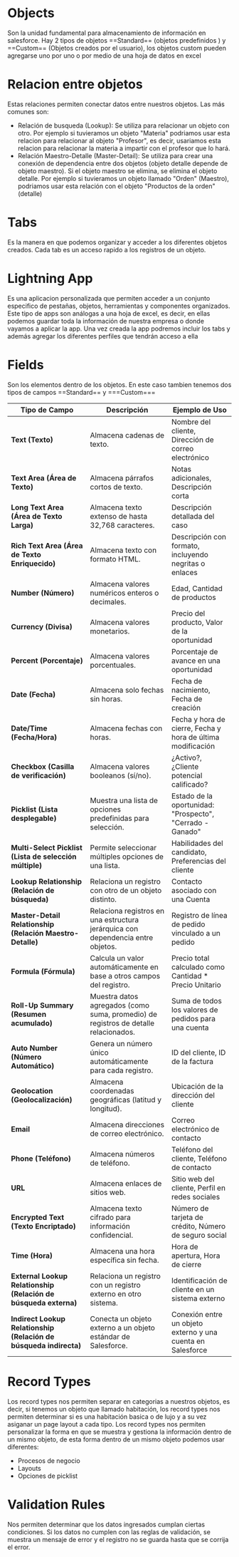 # Objects
Son la unidad fundamental para almacenamiento de información en salesforce. Hay 2 tipos de objetos ==Standard== (objetos predefinidos ) y ==Custom== (Objetos creados por el usuario), los objetos custom pueden agregarse uno por uno o por medio de una hoja de datos en excel

# Relacion entre objetos
Estas relaciones permiten conectar datos entre nuestros objetos. Las más comunes son:
- Relación de busqueda (Lookup):
	Se utiliza para relacionar un objeto con otro. 
	Por ejemplo si tuvieramos un objeto "Materia" podriamos usar esta relacion para relacionar al objeto "Profesor", es decir, usariamos esta relacion para relacionar la materia a impartir con el profesor que lo hará.
- Relación Maestro-Detalle (Master-Detail):
	Se utiliza para crear una conexión de dependencia entre dos objetos (objeto detalle depende de objeto maestro). Si el objeto maestro se elimina, se elimina el objeto detalle. 
	Por ejemplo si tuvieramos un objeto llamado "Orden" (Maestro), podriamos usar esta relación con el objeto "Productos de la orden" (detalle)
# Tabs
Es la manera en que podemos organizar y acceder a los diferentes objetos creados. Cada tab es un acceso rapido a los registros de un objeto.
# Lightning App
Es una aplicacion personalizada que permiten acceder a un conjunto especifico de pestañas, objetos, herramientas y componentes organizados. Este tipo de apps son análogas a una hoja de excel, es decir, en ellas podemos guardar toda la información de nuestra empresa o donde vayamos a aplicar la app. Una vez creada la app podremos incluir los tabs y además agregar los diferentes perfiles que tendrán acceso a ella

# Fields
Son los elementos dentro de los objetos. En este caso tambien tenemos dos tipos de campos ==Standard== y ===Custom===

| **Tipo de Campo**                                                 | **Descripción**                                                                     | **Ejemplo de Uso**                                          |
| ----------------------------------------------------------------- | ----------------------------------------------------------------------------------- | ----------------------------------------------------------- |
| **Text (Texto)**                                                  | Almacena cadenas de texto.                                                          | Nombre del cliente, Dirección de correo electrónico         |
| **Text Area (Área de Texto)**                                     | Almacena párrafos cortos de texto.                                                  | Notas adicionales, Descripción corta                        |
| **Long Text Area (Área de Texto Larga)**                          | Almacena texto extenso de hasta 32,768 caracteres.                                  | Descripción detallada del caso                              |
| **Rich Text Area (Área de Texto Enriquecido)**                    | Almacena texto con formato HTML.                                                    | Descripción con formato, incluyendo negritas o enlaces      |
| **Number (Número)**                                               | Almacena valores numéricos enteros o decimales.                                     | Edad, Cantidad de productos                                 |
| **Currency (Divisa)**                                             | Almacena valores monetarios.                                                        | Precio del producto, Valor de la oportunidad                |
| **Percent (Porcentaje)**                                          | Almacena valores porcentuales.                                                      | Porcentaje de avance en una oportunidad                     |
| **Date (Fecha)**                                                  | Almacena solo fechas sin horas.                                                     | Fecha de nacimiento, Fecha de creación                      |
| **Date/Time (Fecha/Hora)**                                        | Almacena fechas con horas.                                                          | Fecha y hora de cierre, Fecha y hora de última modificación |
| **Checkbox (Casilla de verificación)**                            | Almacena valores booleanos (sí/no).                                                 | ¿Activo?, ¿Cliente potencial calificado?                    |
| **Picklist (Lista desplegable)**                                  | Muestra una lista de opciones predefinidas para selección.                          | Estado de la oportunidad: "Prospecto", "Cerrado - Ganado"   |
| **Multi-Select Picklist (Lista de selección múltiple)**           | Permite seleccionar múltiples opciones de una lista.                                | Habilidades del candidato, Preferencias del cliente         |
| **Lookup Relationship (Relación de búsqueda)**                    | Relaciona un registro con otro de un objeto distinto.                               | Contacto asociado con una Cuenta                            |
| **Master-Detail Relationship (Relación Maestro-Detalle)**         | Relaciona registros en una estructura jerárquica con dependencia entre objetos.     | Registro de línea de pedido vinculado a un pedido           |
| **Formula (Fórmula)**                                             | Calcula un valor automáticamente en base a otros campos del registro.               | Precio total calculado como Cantidad * Precio Unitario      |
| **Roll-Up Summary (Resumen acumulado)**                           | Muestra datos agregados (como suma, promedio) de registros de detalle relacionados. | Suma de todos los valores de pedidos para una cuenta        |
| **Auto Number (Número Automático)**                               | Genera un número único automáticamente para cada registro.                          | ID del cliente, ID de la factura                            |
| **Geolocation (Geolocalización)**                                 | Almacena coordenadas geográficas (latitud y longitud).                              | Ubicación de la dirección del cliente                       |
| **Email**                                                         | Almacena direcciones de correo electrónico.                                         | Correo electrónico de contacto                              |
| **Phone (Teléfono)**                                              | Almacena números de teléfono.                                                       | Teléfono del cliente, Teléfono de contacto                  |
| **URL**                                                           | Almacena enlaces de sitios web.                                                     | Sitio web del cliente, Perfil en redes sociales             |
| **Encrypted Text (Texto Encriptado)**                             | Almacena texto cifrado para información confidencial.                               | Número de tarjeta de crédito, Número de seguro social       |
| **Time (Hora)**                                                   | Almacena una hora específica sin fecha.                                             | Hora de apertura, Hora de cierre                            |
| **External Lookup Relationship (Relación de búsqueda externa)**   | Relaciona un registro con un registro externo en otro sistema.                      | Identificación de cliente en un sistema externo             |
| **Indirect Lookup Relationship (Relación de búsqueda indirecta)** | Conecta un objeto externo a un objeto estándar de Salesforce.                       | Conexión entre un objeto externo y una cuenta en Salesforce |

# Record Types
Los record types nos permiten separar en categorias a nuestros objetos, es decir, si tenemos un objeto que llamado habitación, los record types nos permiten determinar si es una habitación basica o de lujo y a su vez asiganar un page layout a cada tipo. Los record types nos permiten personalizar la forma en que se muestra y gestiona la información dentro de un mismo objeto, de esta forma dentro de un mismo objeto podemos usar diferentes:
- Procesos de negocio
- Layouts
- Opciones de picklist

# Validation Rules
Nos permiten determinar que los datos ingresados cumplan ciertas condiciones. Si los datos no cumplen con las reglas de validación, se muestra un mensaje de error y el registro no se guarda hasta que se corrija el error.





